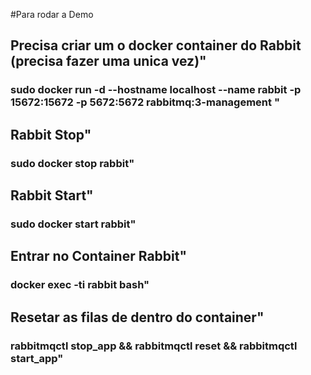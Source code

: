 #Para rodar a Demo 

## Precisa criar um o docker container do Rabbit (precisa fazer uma unica vez)"
###    sudo docker run -d --hostname localhost --name rabbit -p 15672:15672 -p 5672:5672  rabbitmq:3-management "
## Rabbit Stop"
###    sudo docker stop rabbit"
## Rabbit Start"
###    sudo docker start rabbit"
## Entrar no Container Rabbit"
###    docker exec -ti rabbit bash"
## Resetar as filas de dentro do container"
###    rabbitmqctl stop_app && rabbitmqctl reset && rabbitmqctl start_app"
